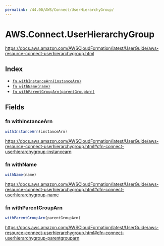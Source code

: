 ```yaml
---
permalink: /44.00/AWS/Connect/UserHierarchyGroup/
---
```


# AWS.Connect.UserHierarchyGroup

https://docs.aws.amazon.com/AWSCloudFormation/latest/UserGuide/aws-resource-connect-userhierarchygroup.html

## Index

* [`fn withInstanceArn(instanceArn)`](#fn-withinstancearn)
* [`fn withName(name)`](#fn-withname)
* [`fn withParentGroupArn(parentGroupArn)`](#fn-withparentgrouparn)

## Fields

### fn withInstanceArn

```ts
withInstanceArn(instanceArn)
```

https://docs.aws.amazon.com/AWSCloudFormation/latest/UserGuide/aws-resource-connect-userhierarchygroup.html#cfn-connect-userhierarchygroup-instancearn

### fn withName

```ts
withName(name)
```

https://docs.aws.amazon.com/AWSCloudFormation/latest/UserGuide/aws-resource-connect-userhierarchygroup.html#cfn-connect-userhierarchygroup-name

### fn withParentGroupArn

```ts
withParentGroupArn(parentGroupArn)
```

https://docs.aws.amazon.com/AWSCloudFormation/latest/UserGuide/aws-resource-connect-userhierarchygroup.html#cfn-connect-userhierarchygroup-parentgrouparn